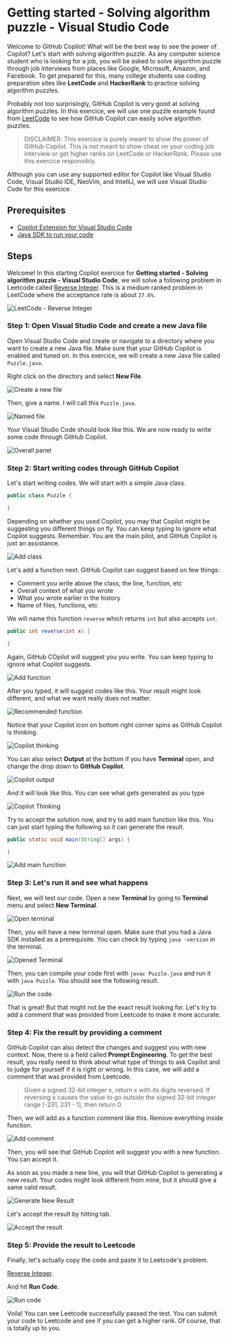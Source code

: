# Getting started - Solving algorithm puzzle - Visual Studio Code

Welcome to GitHub Copilot! What will be the best way to see the power of Copilot? Let's start with solving algorithm puzzle. As any computer science student who is looking for a job, you will be asked to solve algorithm puzzle through job interviews from places like Google, Microsoft, Amazon, and Facebook. To get prepared for this, many college students use coding preparation sites like **LeetCode** and **HackerRank** to practice solving algorithm puzzles.

Probably not too surprisingly, GitHub Copilot is very good at solving algorithm puzzles. In this exercice, we will use one puzzle example found from [LeetCode](https://leetcode.com/) to see how GitHub Copilot can easily solve algorithm puzzles.

> DISCLAIMER: This exercice is purely meant to show the power of GitHub Copilot. This is not meant to show cheat on your coding job interview or get higher ranks on LeetCode or HackerRank. Please use this exercice responsibly.

Although you can use any supported editor for Copilot like Visual Studio Code, Visual Studio IDE, NeoVim, and IntelliJ, we will use Visual Studio Code for this exercice.

## Prerequisites

- [Copilot Extension for Visual Studio Code](https://code.visualstudio.com/download)
- [Java SDK to run your code](https://www.oracle.com/java/technologies/javase-downloads.html)

## Steps

Welcome! In this starting Copilot exercice for **Getting started - Solving algorithm puzzle - Visual Studio Code**, we will solve a following problem in Leetcode called [Reverse Integer](https://leetcode.com/problems/reverse-integer/). This is a medium ranked problem in LeetCode where the acceptance rate is about `27.6%`.

![LeetCode - Reverse Integer](./images/1_LeetCodeProblem.jpg)

### Step 1: Open Visual Studio Code and create a new Java file

Open Visual Studio Code and create or navigate to a directory where you want to create a new Java file. Make sure that your GitHub Copilot is enabled and tuned on. In this exercice, we will create a new Java file called `Puzzle.java`.

Right click on the directory and select **New File**.

![Create a new file](./images/2_OpenVSCode.jpg)

Then, give a name. I will call this `Puzzle.java`.

![Named file](./images/3_CreateFile.jpg)

Your Visual Studio Code should look like this. We are now ready to write some code through GitHub Copilot.

![Overall panel](./images/4_Overview.jpg)

### Step 2: Start writing codes through GitHub Copilot

Let's start writing codes. We will start with a simple Java class.

```java
public class Puzzle {

}
```

Depending on whether you used Copilot, you may that Copilot might be suggesting you different things on fly. You can keep typing to ignore what Copilot suggests. Remember. You are the main pilot, and GitHub Copilot is just an assistance.

![Add class](./images/5_AddClass.jpg)

Let's add a function next. GitHub Copilot can suggest based on few things:

- Comment you write above the class, the line, function, etc
- Overall context of what you wrote
- What you wrote earlier in the history
- Name of files, functions, etc

We will name this function `reverse` which returns `int` but also accepts `int`.

```java
public int reverse(int x) {

}
```

Again, GitHub COpilot will suggest you you write. You can keep typing to ignore what Copilot suggests.

![Add function](./images/6_CreateFunction.jpg)

After you typed, it will suggest codes like this. Your result might look different, and what we want really does not matter.

![Recommended function](./images/7_SuggestionFunctionReverse.jpg)

Notice that your Copilot icon on bottom right corner spins as GitHub Copilot is thinking.

![Copilot thinking](./images/8_CopilotThinking.jpg)

You can also select **Output** at the bottom if you have **Terminal** open, and change the drop down to **GitHub Copilot**.

![Copilot output](./images/8_1_CopilotOutput.jpg)

And it will look like this. You can see what gets generated as you type

![Copilot Thinking](./images/8_2_CopilotPrint.jpg)

Try to accept the solution now, and try to add main function like this. You can just start typing the following so it can generate the result.

```java
public static void main(String[] args) {

}
```

![Add main function](./images/9_MainFunction.jpg)

### Step 3: Let's run it and see what happens

Next, we will test our code. Open a new **Terminal** by going to **Terminal** menu and select **New Terminal**.

![Open terminal](./images/10_OpenTerminal.jpg)

Then, you will have a new terminal open. Make sure that you had a Java SDK installed as a prerequisite. You can check by typing `java -version` in the terminal.

![Opened Terminal](./images/11_TerminalOpened.jpg)

Then, you can compile your code first with `javac Puzzle.java` and run it with `java Puzzle`. You should see the following result.

![Run the code](./images/12_Output.jpg)

That is great! But that might not be the exact result looking for. Let's try to add a comment that was provided from Leetcode to make it more accurate.

### Step 4: Fix the result by providing a comment

GitHub Copilot can also detect the changes and suggest you with new context. Now, there is a field called **Prompt Engineering**. To get the best result, you really need to think about what type of things to ask Copilot and to judge for yourself if it is right or wrong. In this case, we will add a comment that was provided from Leetcode.

> Given a signed 32-bit integer x, return x with its digits reversed. If reversing x causes the value to go outside the signed 32-bit integer range [-231, 231 - 1], then return 0.

Then, we will add as a function comment like this. Remove everything inside function.

![Add comment](./images/13_AddComment.jpg)

Then, you will see that GitHub Copilot will suggest you with a new function. You can accept it.

As soon as you made a new line, you will that GitHub Copilot is generating a new result. Your codes might look different from mine, but it should give a same valid result.

![Generate New Result](./images/14_GenerateNewResult.jpg)

Let's accept the result by hitting tab.

![Accept the result](./images/15_AcceptResult.jpg)

### Step 5: Provide the result to Leetcode

Finally, let's actually copy the code and paste it to Leetcode's problem.

[Reverse Integer](https://leetcode.com/problems/reverse-integer/).

And hit **Run Code**.

![Run code](./images/16_LeetCodePass.jpg)

Voila! You can see Leetcode successfully passed the test. You can submit your code to Leetcode and see if you can get a higher rank. Of course, that is totally up to you.

